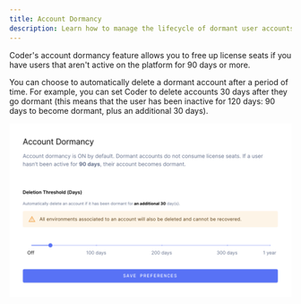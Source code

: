 ```yaml
---
title: Account Dormancy
description: Learn how to manage the lifecycle of dormant user accounts.
---
```


Coder's account dormancy feature allows you to free up license seats if you
have users that aren't active on the platform for 90 days or more.

You can choose to automatically delete a dormant account after a period of time.
For example, you can set Coder to delete accounts 30 days after they go
dormant (this means that the user has been inactive for 120 days: 90 days to
become dormant, plus an additional 30 days).

![Account Dormancy](../assets/account-dormancy.png)
